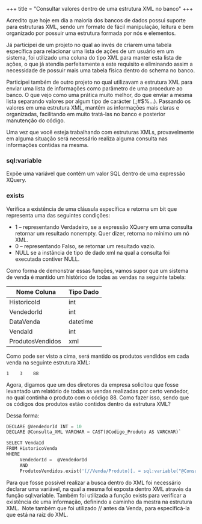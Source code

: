 +++
title = "Consultar valores dentro de uma estrutura XML no banco"
+++

Acredito que hoje em dia a maioria dos bancos de dados possui suporte para estruturas XML, sendo um formato de fácil manipulação, leitura e bem organizado por possuir uma estrutura formada por nós e elementos.

Já participei de um projeto no qual ao invés de criarem uma tabela específica para relacionar uma lista de ações de um usuário em um sistema, foi utilizado uma coluna do tipo XML para manter esta lista de ações, o que já atendia perfeitamente a este requisito e eliminando assim a necessidade de possuir mais uma tabela física dentro do schema no banco.

Participei também de outro projeto no qual utilizavam a estrutura XML para enviar uma lista de informações como parâmetro de uma procedure ao banco. O que vejo como uma prática muito melhor, do que enviar a mesma lista separando valores por algum tipo de carácter (,;#$%…). Passando os valores em uma estrutura XML, mantêm as informações mais claras e organizadas, facilitando em muito tratá-las no banco e posterior manutenção do código.

Uma vez que você esteja trabalhando com estruturas XMLs, provavelmente em alguma situação será necessário realiza alguma consulta nas informações contidas na mesma.

### sql:variable

Expõe uma variável que contém um valor SQL dentro de uma expressão XQuery.

### exists

Verifica a existência de uma cláusula específica e retorna um bit que representa uma das seguintes condições:

- 1 – representando Verdadeiro, se a expressão XQuery em uma consulta retornar um resultado nonempty. Quer dizer, retorna no mínimo um nó XML.
- 0 – representando Falso, se retornar um resultado vazio.
- NULL se a instância de tipo de dado xml na qual a consulta foi executada contiver NULL.

Como forma de demonstrar essas funções, vamos supor que um sistema de venda é mantido um histórico de todas as vendas na seguinte tabela:

| **Nome Coluna**   | **Tipo Dado** |
| ----------------- | ------------- |
| HistoricoId       | int           |
| VendedorId        | int           |
| DataVenda         | datetime      |
| VendaId           | int           |
| ProdutosVendidos  | xml           |

Como pode ser visto a cima, será mantido os produtos vendidos em cada venda na seguinte estrutura XML:

`1    3    88`

Agora, digamos que um dos diretores da empresa solicitou que fosse levantado um relatório de todas as vendas realizadas por certo vendedor, no qual continha o produto com o código 88. Como fazer isso, sendo que os códigos dos produtos estão contidos dentro da estrutura XML?

Dessa forma:

```sql
DECLARE @VendedorId INT = 10
DECLARE @Consulta_XML VARCHAR = CAST(@Codigo_Produto AS VARCHAR)`
```

```sql
SELECT VendaId
FROM HistoricoVenda 
WHERE        
     VendedorId =  @VendedorId
     AND
     ProdutosVendidos.exist('(//Venda/Produto)[. = sql:variable("@Consulta_XML")]') = 1`
```

Para que fosse possível realizar a busca dentro do XML foi necessário declarar uma variável, na qual a mesma foi exposta dentro XML através da função sql:variable. Também foi utilizada a função exists para verificar a existência de uma informação, definindo a caminho da mestra na estrutura XML.  Note também que foi utilizado // antes da Venda, para especificá-la que está na raiz do XML.

